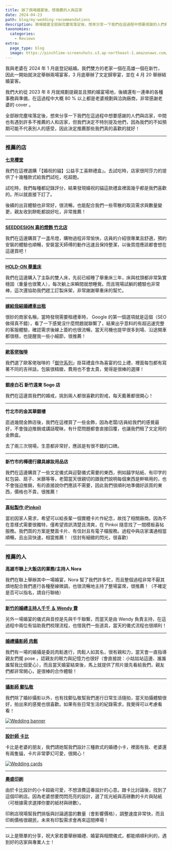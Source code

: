```yaml
---
title: 辦了兩場婚宴後，想推薦的人與店家
date: 2024-04-23
path: blog/my-wedding-recommendations
description: 兩場婚宴全部辦完塵埃落定後，想來分享一下我們在這過程中想要感謝的人們與店家，中間也有遇到許多不推薦的人和店家，但我們決定不特別提及他們，因為我們的不如預期可能不代表別人的感受，因此決定推薦那些我們真的喜歡的就好！
taxonomies:
  categories: 
    - Reviews
extra:
  page_type: blog
  image: https://pinchlime-screenshots.s3.ap-northeast-1.amazonaws.com/wedding-banner_blpUEc.webp
---
```


我與老婆在 2024 年 1 月底登記結婚。我們雙方的老家一個在高雄一個在新竹，因此一開始就決定舉辦兩場宴客，3 月底舉辦了文定歸寧宴，並在 4 月 20 舉辦結婚宴客。

我們大約從 2023 年 8 月就規劃提親並且預約婚宴場地，後續還有一連串的各種事務與準備，在這過程中大概 80 % 以上都是老婆規劃與洽詢廠商，非常感謝老婆的 cover 。

全部辦完塵埃落定後，想來分享一下我們在這過程中想要感謝的人們與店家，中間也有遇到許多不推薦的人和店家，但我們決定不特別提及他們，因為我們的不如預期可能不代表別人的感受，因此決定推薦那些我們真的喜歡的就好！

---

### 推薦的店

**[七見櫻堂](https://www.nksdchoco.com/)**

我們在這裡選購「【婚祝的貓】公益手工喜餅禮盒」。去試吃時，店家很阿莎力的提供了十幾種款式給我們試吃，吃超飽。
  
試吃時，我們每種都記錄評分，結果發現婚祝的貓這款禮盒裡面幾乎都是我們喜歡的。所以就直接下訂了。

後續的出貨體驗也非常好，很流暢，也能配合我們一些零散的取貨需求與數量變更，親友收到餅乾都說好吃，非常推薦！

---

**[SEEDDESIGN 喜的燈飾 竹北店](https://seeddesign.tw/)**

我們在這邊購買了一盞吊燈，購物過程非常愉快，店員的介紹很專業且舒適，預約安裝的體驗也順暢，安裝當天師傅的動作迅速且保持整潔，以後買燈應該都會想在這邊買吧！

---

**[HOLD-ON 舉重床](https://www.holdonsleep.com/)**

我們在這邊購入了主臥的雙人床，先前已經睡了舉重床三年，床與枕頭都非常紮實穩固（重量也很驚人），每次躺上床瞬間就想睡覺。而且現場試躺的體驗也非常棒，這次還協助我們趕工訂製床架，非常謝謝舉重床的幫忙。

---

**[嫁給我結婚禮車出租](https://weddingcar.idv.tw/)**

很妙的商家名稱，當時發現需要租禮車時， Google 的第一個選項就是這個（SEO 做得真不錯），看了一下感覺沒什麼問題就聯繫了，結果出乎意料的有超迅速完整的客服體驗，確認需求後線上簽約也很流暢，當天司機也提早很多到場、沿途開車都很穩，也提醒我一些小細節，很推薦！

---

**[歐客佬咖啡](https://www.oklaocoffee.com/)**

我們選了歐客佬咖啡的「[御守系列](https://www.oklaocoffee.net/products/44010351)」掛耳禮盒作為喜宴的位上禮，裡面每包都有寫著不同的吉祥話，包裝很精緻，費用也不會太貴，覺得是很棒的選擇！

---

**銀座白石 新竹遠東 Sogo 店**

我們在這邊買我們的婚戒，挑到兩人都很喜歡的對戒，每天戴著都很開心！

---

**竹北市的金其華銀樓**

逛過幾間金飾店後，我們在這裡買了一些金飾，因為老闆/店員給我們的感覺最好，不會強迫推銷或講話曖昧，有什麼問題都會直接回覆，也讓我們租了文定用的金飾盒。

去了兩三次現場，生意都非常好，應該是有很不錯的口碑。

---

**新竹市的樺德行寢具嫁妝用品店**

我們在這邊購買了一些文定儀式與迎娶儀式需要的東西，例如囍字貼紙、有印字的紅包袋、扇子、米篩等等，老闆當天很親切的跟我們說明每個東西是幹嘛用的，也不會強迫推銷，有的直接說你們應該不需要，因此我們很順利地準備好該買的東西，價格也不貴，很推薦！

---

**[喜帖製作 (Pinkoi)](https://www.pinkoi.com/product/t6nEeZK3)**

當初因家人需求，希望可以給長輩一個實體卡片作紀念，故找了相關廠商。因為不在意樣式需要很獨特，僅希望資訊清楚且清爽，在 Pinkoi 隨意找了一間模板喜帖服務。我們買的方案是雙面卡片、有信封且有電子檔服務。過程中與店家溝通相當順暢，且出貨快速，相當推薦！（信封有細緻的閃光，很喜歡）

----

### 推薦的人

**高雄市聯上大飯店的業務/主持人 Nora**

我們在聯上舉辦其中一場婚宴，Nora 幫了我們許多忙，而且整個過程非常不厭其煩地配合我們進行各種壓線微調，也很流暢地主持了整場宴席，很推薦！（不確定是否可以指名，請自行聯絡）

---

**[新竹的婚禮主持人千千 ＆ Wendy 費](https://www.marry.com.tw/studio-307999)**

另外一場婚宴的儀式與音控是先與千千聯繫，而當天是由 Wendy 負責主持，在這過程中兩位有協助我們梳理流程，也借我們一些道具，當天的儀式流程也很順利！

---

**[婚禮攝影師 肉鬆](https://www.instagram.com/adobe_walker/)**

我們有一場的婚攝是委託肉鬆進行，肉鬆人如其名，很有親和力，當天會一直指導親友們擺 pose ，認親友的眼力與記憶力也很好（會直接說：小姑姑站這邊、誰誰誰幫我比個愛心），而且當天婚宴結束後，馬上就提供了照片搶先看給我們，親友們都非常開心，是很棒的合作體驗！

---

**[攝影師 鄭弘敬](https://www.teikoukei.com/about)**

我們除了婚紗攝影以外，也有找鄭弘敬幫我們進行日常生活隨拍，當天拍攝體驗很好，拍出來的感覺也很喜歡。如果有些日常生活的紀錄需求，我覺得可以考慮看看！

<a href="https://pinchlime-screenshots.s3.ap-northeast-1.amazonaws.com/wedding-banner_blpUEc.webp" data-fancybox data-caption="Wedding banner">
  <img src="https://pinchlime-screenshots.s3.ap-northeast-1.amazonaws.com/wedding-banner_blpUEc.webp" loading="lazy" alt="Wedding banner" align="center" />
</a>

---

**[設計師 卡比](https://twitter.com/deadbody_kirby/status/1781570624902828181)**

卡比是老婆的朋友，我們請她幫我們設計三種款式的婚禮小卡，裡面有我、老婆還有兩隻貓，卡片非常夢幻可愛，很開心！

<a href="https://pinchlime-screenshots.s3.ap-northeast-1.amazonaws.com/wedding-cards_fV7pFU.webp" data-fancybox data-caption="Wedding cards">
  <img src="https://pinchlime-screenshots.s3.ap-northeast-1.amazonaws.com/wedding-cards_fV7pFU.webp" loading="lazy" alt="Wedding cards" align="center" />
</a>

---

**[奧盛印刷](https://awesomeprinter.com.tw/tw)**

由於卡比設計的小卡超級可愛，不想浪費這番設計的心意。跟卡比討論後，找到了這個印刷店。因為老婆想要閃閃亮亮的設計，選了炫光紙與高磅數的卡片與貼紙（可根據需求選擇你要的紙材與磅數）。

印刷店現場幫我們排版與討論適當的數量（會影響價格），調整速度非常快，而且印刷價格很親民，未來有印製需求會再來這間捧場！

---

以上是簡單的分享，祝大家若要舉辦婚禮、婚宴與相關儀式，都能順順利利的，遇到好的店家與專業人士！